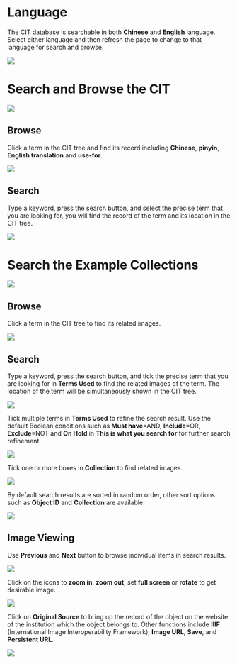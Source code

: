 # Language

The CIT database is searchable in both **Chinese** and **English** language. Select either language and then refresh the page to change to that language for search and browse.

![](//chineseiconography.org/help/en_howtouse_images/P1.png)

# Search and Browse the CIT

![](//chineseiconography.org/help/en_howtouse_images/P2.png)

## Browse

Click a term in the CIT tree and find its record including **Chinese**, **pinyin**, **English translation** and **use-for**.

![](//chineseiconography.org/help/en_howtouse_images/P3.png)

## Search

Type a keyword, press the search button, and select the precise term that you are looking for, you will find the record of the term and its location in the CIT tree.

![](//chineseiconography.org/help/en_howtouse_images/P4.png)

# Search the Example Collections

![](//chineseiconography.org/help/en_howtouse_images/P5.png)

## Browse

Click a term in the CIT tree to find its related images.

![](//chineseiconography.org/help/en_howtouse_images/P6.png)

## Search

Type a keyword, press the search button, and tick the precise term that you are looking for in **Terms Used** to find the related images of the term. The location of the term will be simultaneously shown in the CIT tree.

![](//chineseiconography.org/help/en_howtouse_images/P7.png)

Tick multiple terms in **Terms Used** to refine the search result.
Use the default Boolean conditions such as **Must have**=AND, **Include**=OR, **Exclude**=NOT and **On Hold** in **This is what you search for** for further search refinement.

![](//chineseiconography.org/help/en_howtouse_images/P8.png)

Tick one or more boxes in **Collection** to find related images.

![](//chineseiconography.org/help/en_howtouse_images/P9.png)

By default search results are sorted in random order, other sort options such as **Object ID** and **Collection** are available.

![](//chineseiconography.org/help/en_howtouse_images/P10.png)

## Image Viewing

Use **Previous** and **Next** button to browse individual items in search results.

![](//chineseiconography.org/help/en_howtouse_images/P11.png)

Click on the icons to **zoom in**, **zoom out**, set **full screen** or **rotate** to get desirable image.

![](//chineseiconography.org/help/en_howtouse_images/P12.png)

Click on **Original Source** to bring up the record of the object on the website of the institution which the object belongs to. Other functions include **IIIF** (International Image Interoperability Framework), **Image URL**, **Save**, and **Persistent URL**.

![](//chineseiconography.org/help/en_howtouse_images/P13.png)
